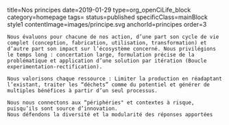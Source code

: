 title=Nos principes
date=2019-01-29
type=org_openCiLife_block
category=homepage
tags=
status=published
specificClass=mainBlock style1
contentImage=images/principe.svg
anchorId=principes
order=3
~~~~~~
Nous évaluons pour chacune de nos action, d’une part son cycle de vie complet (conception, fabrication, utilisation, transformation) et d’autre part son impact sur l’écosystème concerné. Nous privilégions le temps long : concertation large, formulation précise de la problématique et application d’une solution par itération (Boucle experimentation-rectification).

Nous valorisons chaque ressource : Limiter la production en réadaptant l’existant, traiter les “déchets” comme du potentiel et générer de multiples bénéfices à partir d’un seul processus.

Nous nous connectons aux “périphéries" et contextes à risque, puisqu’ils sont source d’innovation. 
Nous défendons la diversité et la modularité des réponses apportées